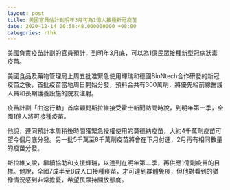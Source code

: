 ```yaml
---
layout: post
title: 美國官員估計到明年3月可為1億人接種新冠疫苗
date: 2020-12-14 00:58:48.000000000 +08:00
categories: rthk
---
```


美國負責疫苗計劃的官員預計，到明年3月底，可以為1億民眾接種新型冠病狀毒疫苗。

美國食品及藥物管理局上周五批准緊急使用輝瑞和德國BioNtech合作研發的新冠疫苗之後，首批疫苗當地周日開始分發，預料合共有300萬劑，將優先給前線醫護人員和長期護養設施的院友注射。

疫苗計劃「曲速行動」首席顧問斯拉維接受霍士新聞訪問時說，到明年第一季，全國1億人將可接種疫苗。

他說，連同預計本周稍後時間獲緊急授權使用的莫德納疫苗，大約4千萬劑疫苗可望今個月底分發。另一批5千萬至8千萬劑疫苗將會在下月付運，2月再有相同數量的疫苗分發。

斯拉維又說，繼續協助和支援輝瑞，以達到在明年第二季，再供應1億劑疫苗的目標。他說，全國7成半至8成人口接種疫苗，才可達到群體免疫，但他對看到的猶豫情況感到非常擔憂，希望民眾持開放態度。
